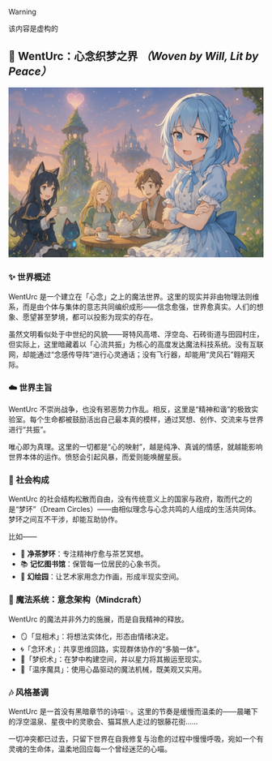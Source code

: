 >[!warning]
>该内容是虚构的
>


## 🌸 WentUrc：心念织梦之界 *（Woven by Will, Lit by Peace）*

![](https://raw.githubusercontent.com/WentUrc/.github/refs/heads/main/img/WentUrc.png)
### ✨ 世界概述
WentUrc 是一个建立在「心念」之上的魔法世界。这里的现实并非由物理法则维系，而是由个体与集体的意志共同编织成形——信念愈强，世界愈真实。人们的想象、愿望甚至梦境，都可以投影为现实的存在。

虽然文明看似处于中世纪的风貌——哥特风高塔、浮空岛、石砖街道与田园村庄，但实际上，这里暗藏着以「心流共振」为核心的高度发达魔法科技系统。没有互联网，却能通过“念感传导阵”进行心灵通话；没有飞行器，却能用“灵风石”翱翔天际。

### ☁️ 世界主旨
WentUrc 不崇尚战争，也没有邪恶势力作乱。相反，这里是“精神和谐”的极致实验室。每个生命都被鼓励活出自己最本真的模样，通过冥想、创作、交流来与世界进行“共振”。

唯心即为真理。这里的一切都是“心的映射”，越是纯净、真诚的情感，就越能影响世界本体的运作。愤怒会引起风暴，而爱则能唤醒星辰。

### 🏡 社会构成
WentUrc 的社会结构松散而自由，没有传统意义上的国家与政府，取而代之的是“梦环”（Dream Circles）——由相似理念与心念共鸣的人组成的生活共同体。梦环之间互不干涉，却能互助协作。

比如——
- 🍵 **净茶梦环**：专注精神疗愈与茶艺冥想。
- 📚 **记忆图书馆**：保管每一位居民的心象书页。
- 🎨 **幻绘园**：让艺术家用念力作画，形成半现实空间。

### 🔮 魔法系统：意念架构（Mindcraft）
WentUrc 的魔法并非外力的施展，而是自我精神的释放。
- 🪞「显相术」：将想法实体化，形态由情绪决定。
- 🌀「念环术」：共享思维回路，实现群体协作的“多脑一体”。
- 🌙「梦织术」：在梦中构建空间，并以星力将其搬运至现实。
- 💠「温序魔具」：使用心晶驱动的魔法机械，既美观又实用。

### 🎶 风格基调
WentUrc 是一首没有黑暗章节的诗喵✨。这里的节奏是缓慢而温柔的——晨曦下的浮空温泉、星夜中的灵歌会、猫耳旅人走过的银藤花街……

一切冲突都已过去，只留下世界在自我修复与治愈的过程中慢慢呼吸，宛如一个有灵魂的生命体，温柔地回应每一个曾经迷茫的心喵。
